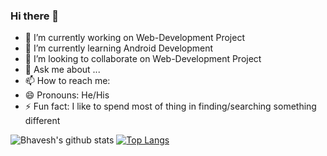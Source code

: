 ### Hi there 👋

<!--
**bhavesh1129/bhavesh1129** is a ✨ _special_ ✨ repository because its `README.md` (this file) appears on your GitHub profile.-->



- 🔭 I’m currently working on Web-Development Project
- 🌱 I’m currently learning Android Development
- 👯 I’m looking to collaborate on Web-Development Project
- 💬 Ask me about ...
- 📫 How to reach me: 
- 😄 Pronouns: He/His
- ⚡ Fun fact: I like to spend most of thing in finding/searching something different
<!--
- 🤔 I’m looking for help with ...
-->
![Bhavesh's github stats](https://github-readme-stats.vercel.app/api?username=bhavesh1129&show_icons=true&theme=radical)
[![Top Langs](https://github-readme-stats.vercel.app/api/top-langs/?username=bhavesh1129&layout=compact)](https://github.com/bhavesh1129/github-readme-stats)
